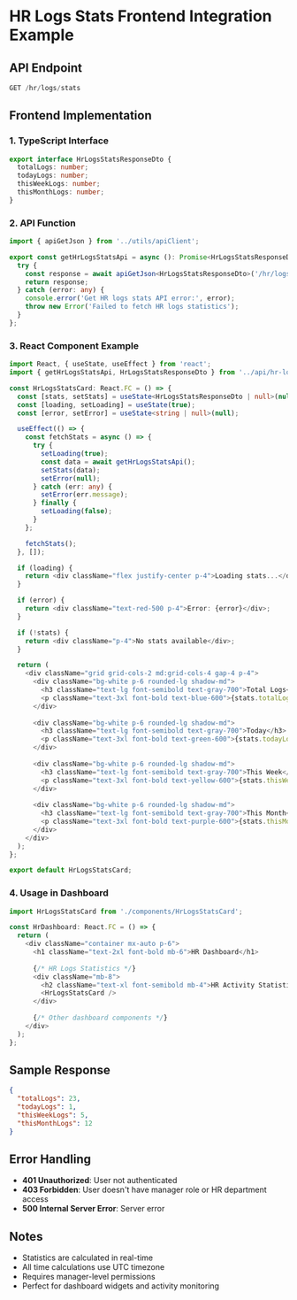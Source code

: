 # HR Logs Stats Frontend Integration Example

## API Endpoint
```typescript
GET /hr/logs/stats
```

## Frontend Implementation

### 1. TypeScript Interface
```typescript
export interface HrLogsStatsResponseDto {
  totalLogs: number;
  todayLogs: number;
  thisWeekLogs: number;
  thisMonthLogs: number;
}
```

### 2. API Function
```typescript
import { apiGetJson } from '../utils/apiClient';

export const getHrLogsStatsApi = async (): Promise<HrLogsStatsResponseDto> => {
  try {
    const response = await apiGetJson<HrLogsStatsResponseDto>('/hr/logs/stats');
    return response;
  } catch (error: any) {
    console.error('Get HR logs stats API error:', error);
    throw new Error('Failed to fetch HR logs statistics');
  }
};
```

### 3. React Component Example
```typescript
import React, { useState, useEffect } from 'react';
import { getHrLogsStatsApi, HrLogsStatsResponseDto } from '../api/hr-logs-stats';

const HrLogsStatsCard: React.FC = () => {
  const [stats, setStats] = useState<HrLogsStatsResponseDto | null>(null);
  const [loading, setLoading] = useState(true);
  const [error, setError] = useState<string | null>(null);

  useEffect(() => {
    const fetchStats = async () => {
      try {
        setLoading(true);
        const data = await getHrLogsStatsApi();
        setStats(data);
        setError(null);
      } catch (err: any) {
        setError(err.message);
      } finally {
        setLoading(false);
      }
    };

    fetchStats();
  }, []);

  if (loading) {
    return <div className="flex justify-center p-4">Loading stats...</div>;
  }

  if (error) {
    return <div className="text-red-500 p-4">Error: {error}</div>;
  }

  if (!stats) {
    return <div className="p-4">No stats available</div>;
  }

  return (
    <div className="grid grid-cols-2 md:grid-cols-4 gap-4 p-4">
      <div className="bg-white p-6 rounded-lg shadow-md">
        <h3 className="text-lg font-semibold text-gray-700">Total Logs</h3>
        <p className="text-3xl font-bold text-blue-600">{stats.totalLogs}</p>
      </div>
      
      <div className="bg-white p-6 rounded-lg shadow-md">
        <h3 className="text-lg font-semibold text-gray-700">Today</h3>
        <p className="text-3xl font-bold text-green-600">{stats.todayLogs}</p>
      </div>
      
      <div className="bg-white p-6 rounded-lg shadow-md">
        <h3 className="text-lg font-semibold text-gray-700">This Week</h3>
        <p className="text-3xl font-bold text-yellow-600">{stats.thisWeekLogs}</p>
      </div>
      
      <div className="bg-white p-6 rounded-lg shadow-md">
        <h3 className="text-lg font-semibold text-gray-700">This Month</h3>
        <p className="text-3xl font-bold text-purple-600">{stats.thisMonthLogs}</p>
      </div>
    </div>
  );
};

export default HrLogsStatsCard;
```

### 4. Usage in Dashboard
```typescript
import HrLogsStatsCard from './components/HrLogsStatsCard';

const HrDashboard: React.FC = () => {
  return (
    <div className="container mx-auto p-6">
      <h1 className="text-2xl font-bold mb-6">HR Dashboard</h1>
      
      {/* HR Logs Statistics */}
      <div className="mb-8">
        <h2 className="text-xl font-semibold mb-4">HR Activity Statistics</h2>
        <HrLogsStatsCard />
      </div>
      
      {/* Other dashboard components */}
    </div>
  );
};
```

## Sample Response
```json
{
  "totalLogs": 23,
  "todayLogs": 1,
  "thisWeekLogs": 5,
  "thisMonthLogs": 12
}
```

## Error Handling
- **401 Unauthorized**: User not authenticated
- **403 Forbidden**: User doesn't have manager role or HR department access
- **500 Internal Server Error**: Server error

## Notes
- Statistics are calculated in real-time
- All time calculations use UTC timezone
- Requires manager-level permissions
- Perfect for dashboard widgets and activity monitoring
